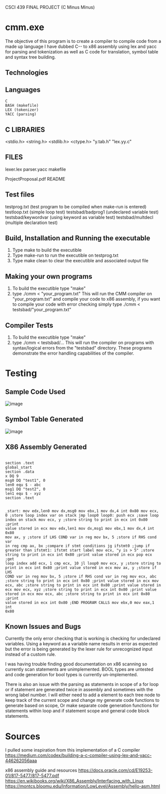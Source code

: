CSCI 439 FINAL PROJECT (C Minus Minus)

# cmm.exe

The objective of this program is to create a compiler to compile code from a made up language I
have dubbed C-- to x86 assembly using lex and yacc for parsing and tokenization as well as
C code for translation, symbol table and syntax tree building.

## Technologies

   ## Languages
	C
	BASH (makefile)
	LEX (tokenizer)
	YACC (parsing)

   ## C LIBRARIES
   <stdio.h>
   <string.h>
   <stdlib.h>
   <ctype.h>
   "y.tab.h"
   "lex.yy.c"

   ## FILES
   lexer.lex
   parser.yacc
   makefile
   
   ProjectProposal.pdf
   README

   ## Test files
   testprog.txt (test program to be compiled when make-run is entered)
   testloop.txt (simple loop test)
   testsbad/badprog1 (undeclared variable test)
   testsbad/keywordvar (using keyword as variable test)
   testsbad/multdecl (multiple declaration test)

## Build, Installation and Running the executable
   1) Type make to build the executible
   2) Type make-run to run the executible on testprog.txt
   3) Type make clean to clear the executible and associated output file

  ## Making your own programs
   1) To build the executible type "make"
   2) type ./cmm < "your_program.txt"
   This will run the CMM compiler on "your_program.txt" and compile your code to x86 assembly, if you want to compile your
   code with error checking simply type ./cmm < testsbad/"your_program.txt"

   ## Compiler Tests
   1) To build the executible type "make"
   2) type ./cmm < testsbad/...
   This will run the compiler on programs with syntax/logical errors from the "testsbad" directory. These programs demonstrate the error handling capabilities of the compiler.
   
# Testing
## Sample Code Used
 ![image](https://user-images.githubusercontent.com/58760187/224576044-2af9f885-f4f5-4933-bdfb-ecfb2c4b7b5c.png)

## Symbol Table Generated
 ![image](https://user-images.githubusercontent.com/58760187/224575980-19f4e1f4-ebae-4765-a079-25ea6c2ac41d.png)
 
## X86 Assembly Generated
 <code>
section .text
global_start
section .data
x DQ 9
msg0 DQ "test1", 0 
len0 equ $ - abc
msg1 DQ "test2", 0 
len1 equ $ - xyz
section .text

_start:
mov edx,len0
mov dx,msg0
mov ebx,1
mov dx,4
int 0x80
mov ecx, 0	;store loop index var on stack
jmp loop0
loop0:
push ecx	;save loop index on stack
mov ecx, y	;store string to print in ecx
int 0x80	;print value stored in ecx
mov edx,len1
mov dx,msg1
mov ebx,1
mov dx,4
int 0x80
mov ax, y	;store if LHS COND var in reg
mov bx, 5	;store if RHS cond var in reg
cmp ax, bx	;compare if stmt conditions
jg ifstmt0	;jump if greater than
ifstmt1:	 ifstmt start label
mov ecx, "y is > 5"	;store string to print in ecx
int 0x80	;print value stored in ecx
pop ecx	;get loop index
add ecx, 1
cmp ecx, 10
jl loop0
mov ecx, y	;store string to print in ecx
int 0x80	;print value stored in ecx
mov ax, y	;store if LHS COND var in reg
mov bx, 5	;store if RHS cond var in reg
mov ecx, abc	;store string to print in ecx
int 0x80	;print value stored in ecx
mov ecx, abc	;store string to print in ecx
int 0x80	;print value stored in ecx
mov ecx, xyz	;store string to print in ecx
int 0x80	;print value stored in ecx
mov ecx, abc	;store string to print in ecx
int 0x80	;print value stored in ecx
int 0x80	;END PROGRAM CALLS
mov ebx,0
mov eax,1
int 0x80
</code>

## Known Issues and Bugs

   Currently the only error checking that is working is checking for undeclared variables.
   Using a keyword as a variable name results in error as expected but the error is being
   generated by the lexer rule for unrecognized input instead of a custom rule.

   I was having trouble finding good documentation on x86 scanning so currently scan statements
   are unimplemented. BOOL types are untested and code generation for bool types is currently un-implemented.

   There is also an issue with the parsing as statements in scope of a for loop or if statement
   are generated twice in assembly and sometimes with the wrong label number. I will either need to add a element 
   to each tree node to keep track of the current scope and change my generate code functions to
   generate based on scope, Or make separate code generation functions for statements within loop and
   if statement scope and general code block statements.

# Sources
I pulled some inspiration from this implementation of a C compiler
https://medium.com/codex/building-a-c-compiler-using-lex-and-yacc-446262056aaa

x86 assembly guide and resources
https://docs.oracle.com/cd/E19253-01/817-5477/817-5477.pdf
https://en.wikibooks.org/wiki/X86_Assembly/Interfacing_with_Linux
https://montcs.bloomu.edu/Information/LowLevel/Assembly/hello-asm.html
